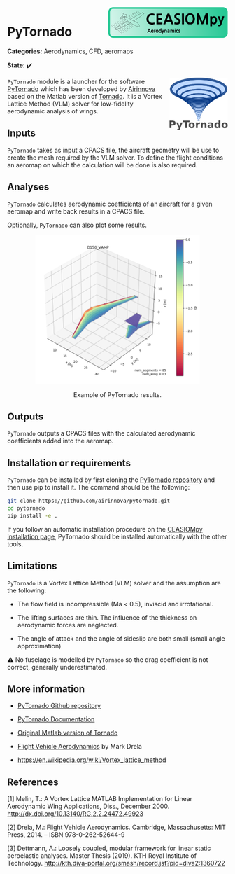 <img align="right" height="70" src="../../documents/logos/CEASIOMpy_banner_aero.png">

# PyTornado

**Categories:** Aerodynamics, CFD, aeromaps

**State**: :heavy_check_mark:


<img align="right" height="120" src="files/pytornado_logo.svg">


`PyTornado` module is a launcher for the software [PyTornado](https://github.com/airinnova/pytornado) which has been developed by [Airinnova](https://airinnova.se/) based on the Matlab version of [Tornado](https://tornado.redhammer.se/index.php). It is a Vortex Lattice Method (VLM) solver for  low-fidelity aerodynamic analysis of wings.


## Inputs

`PyTornado` takes as input a CPACS file, the aircraft geometry will be use to create the mesh required by the VLM solver. To define the flight conditions an aeromap on which the calculation will be done is also required.
 
## Analyses

`PyTornado` calculates aerodynamic coefficients of an aircraft for a given aeromap and write back results in a CPACS file. 

Optionally, `PyTornado` can also plot some results.


<p align="center">
<img height="340" src="files/pytornado_example.png">
</p>
<p align="center">
Example of PyTornado results.
</p>

## Outputs

`PyTornado` outputs a CPACS files with the calculated aerodynamic coefficients added into the aeromap.


## Installation or requirements

`PyTornado` can be installed by first cloning the [PyTornado repository](https://github.com/airinnova/pytornado.git) and then use pip to install it. The command should be the following:

```bash
git clone https://github.com/airinnova/pytornado.git
cd pytornado
pip install -e .
```

If you follow an automatic installation procedure on the [CEASIOMpy installation page](../../installation/INSTALLATION.md), PyTornado should be installed automatically with the other tools.

## Limitations

`PyTornado` is a Vortex Lattice Method (VLM) solver and the assumption are the following:

* The flow field is incompressible (Ma < 0.5), inviscid and irrotational.

* The lifting surfaces are thin. The influence of the thickness on aerodynamic forces are neglected.
* The angle of attack and the angle of sideslip are both small (small angle approximation)

:warning: No fuselage is modelled by `PyTornado` so the drag coefficient is not correct, generally underestimated.


## More information

* [PyTornado Github repository](ttps://github.com/airinnova/pytornado)

* [PyTornado Documentation](https://pytornado.readthedocs.io/en/latest/)

* [Original Matlab version of Tornado](https://tornado.redhammer.se/index.php)

* [ Flight Vehicle Aerodynamics](https://mitpress.mit.edu/books/flight-vehicle-aerodynamics) by Mark Drela

* https://en.wikipedia.org/wiki/Vortex_lattice_method

## References

<a id="Melin2000">[1]</a> Melin, T.: A Vortex Lattice MATLAB Implementation for Linear Aerodynamic Wing Applications, Diss., December 2000. http://dx.doi.org/10.13140/RG.2.2.24472.49923

<a id="Drela14">[2]</a> Drela, M.: Flight Vehicle Aerodynamics. Cambridge, Massachusetts: MIT Press, 2014. – ISBN 978-0-262-52644-9

<a id="Dett19">[3]</a> Dettmann, A.: Loosely coupled, modular framework for linear static aeroelastic analyses. Master Thesis (2019). KTH Royal Institute of Technology. http://kth.diva-portal.org/smash/record.jsf?pid=diva2:1360722
